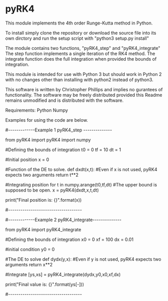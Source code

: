 # pyRK4
This module implements the 4th order Runge-Kutta method in Python.

To install simply clone the repository or download the source file into its own dirctory and run the setup script with "python3 setup.py install"

The module contains two functions, "pyRK4_step" and "pyRK4_integrate"
The step function implements a single iteration of the RK4 method.
The integrate function does the full integration when provided the bounds of integration.

This module is intended for use with Python 3 but should work in Python 2 with no changes other than installing with python2 instead of python3.

This software is written by Christopher Phillips and implies no gurantees of functionality.
The software may be freely distributed provided this Readme remains unmodified and is distributed with the software.

Requirements:
Python
Numpy

Examples for using the code are below.

#-------------Example 1 pyRK4_step --------------

 from pyRK4 import pyRK4
 import numpy
 
 #Defining the bounds of integration
 t0 = 0
 tf = 10
 dt = 1

 #Initial position
 x = 0

 #Function of the DE to solve.
 def dxdt(x,t): #Even if x is not used, pyRK4 expects two arguments
   return t**2
   

 #Integrating position
 for t in numpy.arange(t0,tf,dt) #The upper bound is supposed to be open.
   x = pyRK4(dxdt,x,t,dt)

 print("Final position is: {}".format(x))

#------------------------------------

#-------------Example 2 pyRK4_integrate--------------

 from pyRK4 import pyRK4_integrate
 
 #Defining the bounds of integration
 x0 = 0
 xf = 100
 dx = 0.01

 #initial condition
 y0 = 0

 #The DE to solve
 def dydx(y,x): #Even if y is not used, pyRK4 expects two arguments
   return x**2

 #Integrate
 [ys,xs] = pyRK4_integrate(dydx,y0,x0,xf,dx)

 print("Final value is: {}".format(ys[-]))

#------------------------------------

